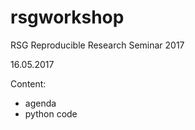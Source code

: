 # rsgworkshop
RSG Reproducible Research Seminar 2017

16.05.2017  

Content:
 * agenda
 * python code
